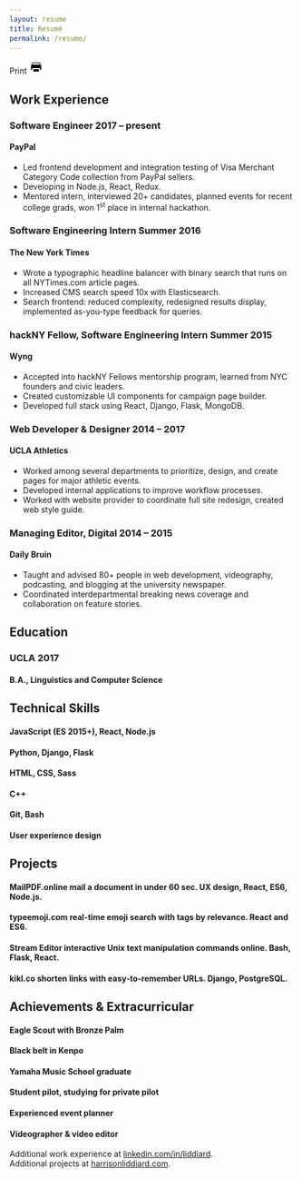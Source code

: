 ```yaml
---
layout: resume
title: Resumé
permalink: /resume/
---
```


<link href="https://fonts.googleapis.com/css?family=Oxygen:400,700" rel="stylesheet" type="text/css">

<section id="resume">
    <div class="print" onclick="window.print()">Print <img src="/img/print.png"></div>
    <section class="col left">
        <h2>Work Experience</h2>
        <div class="item">
            <h3 class="position">Software Engineer <span class="date">2017 – present</span></h3>
            <h4 class="company">PayPal</h4>
            <ul>
                <li>Led frontend development and integration testing of Visa Merchant Category Code collection from PayPal sellers.</li>
                <li>Developing in Node.js, React, Redux.</li>
                <li>Mentored intern, interviewed 20+ candidates, planned events for recent college grads, won 1<sup>st</sup> place in internal hackathon.</li>
            </ul>
        </div>
        <div class="item">
            <h3 class="position">Software Engineering Intern <span class="date">Summer 2016</span></h3>
            <h4 class="company">The New York Times</h4>
            <ul>
                <li>Wrote a typographic headline balancer with binary search that runs on all NYTimes.com article pages.</li>
                <li>Increased CMS search speed 10x with Elasticsearch.</li>
                <li>Search frontend: reduced complexity, redesigned results display, implemented as-you-type feedback for queries.</li>
            </ul>
        </div>
        <div class="item">
            <h3 class="position">hackNY Fellow, Software Engineering Intern <span class="date">Summer 2015</span></h3>
            <h4 class="company">Wyng</h4>
            <ul>
                <li>Accepted into hackNY Fellows mentorship program, learned from NYC founders and civic leaders.</li>
                <li>Created customizable UI components for campaign page builder.</li>
                <li>Developed full stack using React, Django, Flask, MongoDB.</li>
            </ul>
        </div>
        <div class="item">
            <h3 class="position">Web Developer &amp; Designer <span class="date">2014 – 2017</span></h3>
            <h4 class="company">UCLA Athletics</h4>
            <ul>
                <li>Worked among several departments to prioritize, design, and create pages for major athletic events.</li>
                <li>Developed internal applications to improve workflow processes.</li>
                <li>Worked with website provider to coordinate full site redesign, created web style guide.</li>
            </ul>
        </div>
        <div class="item">
            <h3 class="position">Managing Editor, Digital <span class="date">2014 – 2015</span></h3>
            <h4 class="company">Daily Bruin</h4>
            <ul>
                <li>Taught and advised 80+ people in web development, videography, podcasting, and blogging at the university newspaper.</li>
                <li>Coordinated interdepartmental breaking news coverage and collaboration on feature stories.</li>
            </ul>
        </div>
    </section>
    <section class="col right">
        <h2>Education</h2>
        <div class="item">
            <h3 class="school">UCLA <span class="date">2017</span></h3>
            <h4>B.A., Linguistics and Computer Science</h4>
        </div>
        <h2>Technical Skills</h2>
        <div class="item">
            <h4>JavaScript (ES 2015+), React, Node.js</h4>
            <h4>Python, Django, Flask</h4>
            <h4>HTML, CSS, Sass</h4>
            <h4>C++</h4>
            <h4>Git, Bash</h4>
            <h4>User experience design</h4>
        </div>
        <h2>Projects</h2>
        <div class="item">
            <h4><span class="project-name">MailPDF.online</span> mail a document in under 60 sec. UX design, React, ES6, Node.js.</h4>
            <h4><span class="project-name">typeemoji.com</span> real-time emoji search with tags by relevance. React and ES6.</h4>
            <h4><span class="project-name">Stream Editor</span> interactive Unix text manipulation commands online. Bash, Flask, React.</h4>
            <h4><span class="project-name">kikl.co</span> shorten links with easy-to-remember URLs. Django, PostgreSQL.</h4>
        </div>
        <h2>Achievements &amp; Extracurricular</h2>
        <div class="item">
            <h4>Eagle Scout with Bronze Palm</h4>
            <h4>Black belt in Kenpo</h4>
            <h4>Yamaha Music School graduate</h4>
            <h4>Student pilot, studying for private pilot</h4>
            <h4>Experienced event planner</h4>
            <h4>Videographer & video editor</h4>
        </div>
    </section>
    <div class="more">
        <div class="experience">
            Additional work experience at <a href="https://linkedin.com/in/liddiard/">linkedin.com/in/liddiard</a>.
        </div>
        <div class="projects">
            Additional projects at <a href="http://www.harrisonliddiard.com/">harrisonliddiard.com</a>.
        </div>
    </div>
</section>
